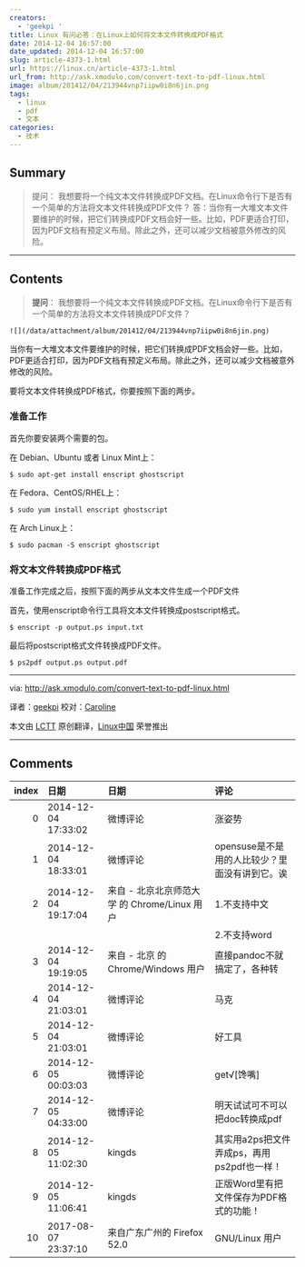 ```yaml
---
creators:
  - 'geekpi '
title: Linux 有问必答：在Linux上如何将文本文件转换成PDF格式
date: 2014-12-04 16:57:00
date_updated: 2014-12-04 16:57:00
slug: article-4373-1.html
url: https://linux.cn/article-4373-1.html
url_from: http://ask.xmodulo.com/convert-text-to-pdf-linux.html
image: album/201412/04/213944vnp7iipw0i8n6jin.png
tags:
  - linux
  - pdf
  - 文本
categories:
  - 技术
---
```


## Summary

> 提问： 我想要将一个纯文本文件转换成PDF文档。在Linux命令行下是否有一个简单的方法将文本文件转换成PDF文件？ 答：当你有一大堆文本文件要维护的时候，把它们转换成PDF文档会好一些。比如，PDF更适合打印，因为PDF文档有预定义布局。除此之外，还可以减少文档被意外修改的风险。

***

<!-- more -->

## Contents

> 
> **提问**： 我想要将一个纯文本文件转换成PDF文档。在Linux命令行下是否有一个简单的方法将文本文件转换成PDF文件？
> 
> 
> 

`![](/data/attachment/album/201412/04/213944vnp7iipw0i8n6jin.png)`

当你有一大堆文本文件要维护的时候，把它们转换成PDF文档会好一些。比如，PDF更适合打印，因为PDF文档有预定义布局。除此之外，还可以减少文档被意外修改的风险。

要将文本文件转换成PDF格式，你要按照下面的两步。

### 准备工作

首先你要安装两个需要的包。

在 Debian、Ubuntu 或者 Linux Mint上：

```shell
$ sudo apt-get install enscript ghostscript 
```

在 Fedora、CentOS/RHEL上：

```shell
$ sudo yum install enscript ghostscript 
```

在 Arch Linux上：

```shell
$ sudo pacman -S enscript ghostscript 
```

### 将文本文件转换成PDF格式

准备工作完成之后，按照下面的两步从文本文件生成一个PDF文件

首先，使用enscript命令行工具将文本文件转换成postscript格式。

```shell
$ enscript -p output.ps input.txt 
```

最后将postscript格式文件转换成PDF文件。

```shell
$ ps2pdf output.ps output.pdf 
```

---

via: <http://ask.xmodulo.com/convert-text-to-pdf-linux.html>

译者：[geekpi](https://github.com/geekpi) 校对：[Caroline](https://github.com/carolinewuyan)

本文由 [LCTT](https://github.com/LCTT/TranslateProject) 原创翻译，[Linux中国](https://linux.cn/) 荣誉推出

***

## Comments

|   index | 日期                | 日期                                         | 评论                                              |
|--------:|:--------------------|:---------------------------------------------|:--------------------------------------------------|
|       0 | 2014-12-04 17:33:02 | 微博评论                                     | 涨姿势                                         |
|       1 | 2014-12-04 18:33:01 | 微博评论                                     | opensuse是不是用的人比较少？里面没有讲到它。诶 |
|       2 | 2014-12-04 19:17:04 | 来自 - 北京北京师范大学 的 Chrome/Linux 用户 | 1.不支持中文<br />                             |
|         |                     |                                              | 2.不支持word                                      |
|       3 | 2014-12-04 19:19:05 | 来自 - 北京 的 Chrome/Windows 用户           | 直接pandoc不就搞定了，各种转                   |
|       4 | 2014-12-04 21:03:01 | 微博评论                                     | 马克                                           |
|       5 | 2014-12-04 21:03:01 | 微博评论                                     | 好工具                                         |
|       6 | 2014-12-05 00:03:03 | 微博评论                                     | get√[馋嘴]                                     |
|       7 | 2014-12-05 04:33:00 | 微博评论                                     | 明天试试可不可以把doc转换成pdf                 |
|       8 | 2014-12-05 11:02:30 | kingds                                       | 其实用a2ps把文件弄成ps，再用ps2pdf也一样！     |
|       9 | 2014-12-05 11:06:41 | kingds                                       | 正版Word里有把文件保存为PDF格式的功能！        |
|      10 | 2017-08-07 23:37:10 | 来自广东广州的 Firefox 52.0|GNU/Linux 用户   | 怎么会乱码呢？                                 |
